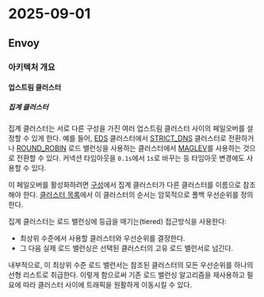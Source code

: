 # 2025-09-01

## Envoy

### 아키텍처 개요

#### 업스트림 클러스터

##### 집계 클러스터

집계 클러스터는 서로 다른 구성을 가진 여러 업스트림 클러스터 사이의 페일오버를 설정할 수 있게 한다. 예를 들어, [EDS][arch-upstream-clusters-service-discovery-eds] 클러스터에서 [STRICT_DNS][arch-upstream-clusters-service-dicovery-strict-dns] 클러스터로 전환하거나 [ROUND_ROBIN][arch-upstream-clusters-load-balancing-supported-load-balancers-weighted-round-robin] 로드 밸런싱을 사용하는 클러스터에서 [MAGLEV][arch-upstream-clusters-load-balancing-supported-load-balancers-maglev]를 사용하는 것으로 전환할 수 있다. 커넥션 타임아웃을 `0.1s`에서 `1s`로 바꾸는 등 타임아웃 변경에도 사용할 수 있다.

이 페일오버를 활성화하려면 [구성][api-extensions-cluster-aggeregate-cluster-config]에서 집계 클러스터가 다른 클러스터를 이름으로 참조해야 한다. [클러스터 목록][api-extensions-cluster-aggeregate-cluster-config-clusters]에서 이 클러스터의 순서는 암묵적으로 폴백 우선순위를 정의한다.

집계 클러스터는 로드 밸런싱에 등급을 매기는(tiered) 접근방식을 사용한다:

* 최상위 수준에서 사용할 클러스터와 우선순위를 결정한다.
* 그 다음 실제 로드 밸런싱은 선택된 클러스터의 고유 로드 밸런서로 넘긴다.

내부적으로, 이 최상위 수준 로드 밸런서는 참조된 클러스터의 모든 우선순위를 하나의 선형 리스트로 취급한다. 이렇게 함으로써 기존 로드 밸런싱 알고리즘을 재사용하고 필요에 따라 클러스터 사이에 트래픽을 원활하게 이동시킬 수 있다.

[arch-upstream-clusters-service-discovery-eds]: https://www.envoyproxy.io/docs/envoy/latest/intro/arch_overview/upstream/service_discovery#arch-overview-service-discovery-types-eds
[arch-upstream-clusters-service-dicovery-strict-dns]: https://www.envoyproxy.io/docs/envoy/latest/intro/arch_overview/upstream/service_discovery#arch-overview-service-discovery-types-strict-dns
[arch-upstream-clusters-load-balancing-supported-load-balancers-weighted-round-robin]: https://www.envoyproxy.io/docs/envoy/latest/intro/arch_overview/upstream/load_balancing/load_balancers#arch-overview-load-balancing-types-round-robin
[arch-upstream-clusters-load-balancing-supported-load-balancers-maglev]: https://www.envoyproxy.io/docs/envoy/latest/intro/arch_overview/upstream/load_balancing/load_balancers#arch-overview-load-balancing-types-maglev
[api-extensions-cluster-aggeregate-cluster-config]: https://www.envoyproxy.io/docs/envoy/latest/api-v3/extensions/clusters/aggregate/v3/cluster.proto#envoy-v3-api-msg-extensions-clusters-aggregate-v3-clusterconfig
[api-extensions-cluster-aggeregate-cluster-config-clusters]: https://www.envoyproxy.io/docs/envoy/latest/api-v3/extensions/clusters/aggregate/v3/cluster.proto#envoy-v3-api-field-extensions-clusters-aggregate-v3-clusterconfig-clusters
